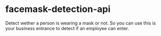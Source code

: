 # facemask-detection-api
Detect wether a person is wearing a mask or not. So you can use this is your business entrance to detect if an employee can enter.
